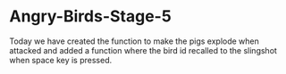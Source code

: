 # Angry-Birds-Stage-5
Today we have created the function to make the pigs explode when attacked and added a function where the bird id recalled to the slingshot when space key is pressed.
